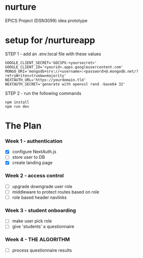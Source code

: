 # nurture
EPICS Project (DSN3099) idea prototype 

# setup for /nurtureapp
STEP 1 - add an .env.local file with these values
```
GOOGLE_CLIENT_SECRET='GOCSPX-<yoursecret>'
GOOGLE_CLIENT_ID='<yourid>.apps.googleusercontent.com'
MONGO_URI='mongodb+srv://<username>:<password>@.mongodb.net/?retryWrites=true&w=majority'
NEXTAUTH_URL='https://yourdomain.tld'
NEXTAUTH_SECRET='generate with openssl rand -base64 32'
```

STEP 2 - run the following commands
```
npm install
npm run dev
```

# The Plan
### Week 1 - authentication
- [x] configure NextAuth.js
- [ ] store user to DB
- [x] create landing page

### Week 2 - access control
- [ ] upgrade downgrade user role
- [ ] middleware to protect routes based on role
- [ ] role based header navlinks

### Week 3 - student onboarding
- [ ] make user pick role
- [ ] give 'students' a questionnaire

### Week 4 - THE ALGORITHM
- [ ] process questionnaire results
